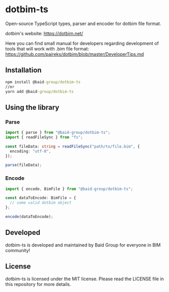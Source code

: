 # dotbim-ts

Open-source TypeScript types, parser and encoder for dotbim file format.

dotbim's website: https://dotbim.net/

Here you can find small manual for developers regarding development of tools that will work with .bim file format: https://github.com/paireks/dotbim/blob/master/DeveloperTips.md

## Installation

```cmd
npm install @baid-group/dotbim-ts
//or
yarn add @baid-group/dotbim-ts
```

## Using the library

### Parse

```ts
import { parse } from "@baid-group/dotbim-ts";
import { readFileSync } from "fs";

const fileData: string = readFileSync("path/to/file.bim", {
  encoding: "utf-8",
});

parse(fileData);
```

### Encode

```ts
import { encode, BimFile } from "@baid-group/dotbim-ts";

const dataToEncode: BimFile = {
  // some valid dotbim object
};

encode(dataToEncode);
```

## Developed

dotbim-ts is developed and maintained by Baid Group for everyone in BIM community!

## License

dotbim-ts is licensed under the MIT license. Please read the LICENSE file in this repository for more details.
